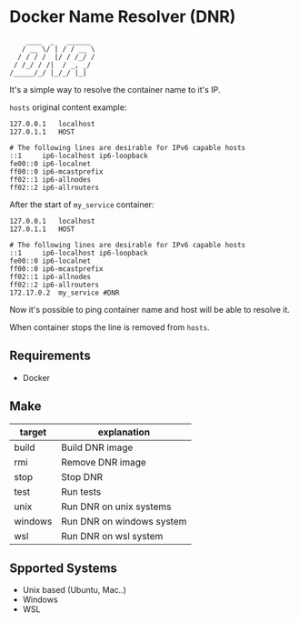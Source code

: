 # Docker Name Resolver (DNR)
```
    ____  _   ______  
   / __ \/ | / / __ \ 
  / / / /  |/ / /_/ / 
 / /_/ / /|  / _, _/  
/_____/_/ |_/_/ |_|   
```
It's a simple way to resolve the container name to it's IP.

`hosts` original content example:
```
127.0.0.1	localhost
127.0.1.1	HOST

# The following lines are desirable for IPv6 capable hosts
::1     ip6-localhost ip6-loopback
fe00::0 ip6-localnet
ff00::0 ip6-mcastprefix
ff02::1 ip6-allnodes
ff02::2	ip6-allrouters
```

After the start of `my_service` container:
```
127.0.0.1	localhost
127.0.1.1	HOST

# The following lines are desirable for IPv6 capable hosts
::1     ip6-localhost ip6-loopback
fe00::0 ip6-localnet
ff00::0 ip6-mcastprefix
ff02::1 ip6-allnodes
ff02::2	ip6-allrouters
172.17.0.2	my_service #DNR
```

Now it's possible to ping container name and host will be able to resolve it.

When container stops the line is removed from `hosts`.

## Requirements
- Docker

## Make
| target | explanation |
|-------|-----------------|
| build | Build DNR image |  
| rmi | Remove DNR image |  
| stop | Stop DNR |  
| test | Run tests |  
| unix | Run DNR on unix systems |  
| windows | Run DNR on windows system |  
| wsl | Run DNR on wsl system |  

## Spported Systems
- Unix based (Ubuntu, Mac..)
- Windows
- WSL
